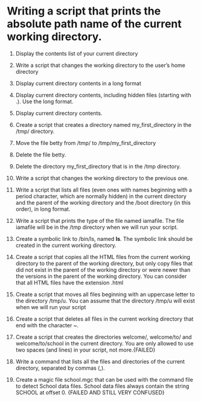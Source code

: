 # Writing a script that prints the absolute path name of the current working directory.

1. Display the contents list of your current directory

2. Write a script that changes the working directory to the user’s home directory

3. Display current directory contents in a long format

4. Display current directory contents, including hidden files (starting with .). Use the long format.

5. Display current directory contents.

6. Create a script that creates a directory named my_first_directory in the /tmp/ directory.

7. Move the file betty from /tmp/ to /tmp/my_first_directory

8. Delete the file betty.

9. Delete the directory my_first_directory that is in the /tmp directory.

10. Write a script that changes the working directory to the previous one.

11. Write a script that lists all files (even ones with names beginning with a period character, which are normally hidden) in the current directory and the parent of the working directory and the /boot directory (in this order), in long format.

12. Write a script that prints the type of the file named iamafile. The file iamafile will be in the /tmp directory when we will run your script.

13. Create a symbolic link to /bin/ls, named __ls__. The symbolic link should be created in the current working directory.

14. Create a script that copies all the HTML files from the current working directory to the parent of the working directory, but only copy files that did not exist in the parent of the working directory or were newer than the versions in the parent of the working directory.
You can consider that all HTML files have the extension .html

15. Create a script that moves all files beginning with an uppercase letter to the directory /tmp/u.
You can assume that the directory /tmp/u will exist when we will run your script

16. Create a script that deletes all files in the current working directory that end with the character ~.

17. Create a script that creates the directories welcome/, welcome/to/ and welcome/to/school in the current directory.
You are only allowed to use two spaces (and lines) in your script, not more.{FAILED}

18. Write a command that lists all the files and directories of the current directory, separated by commas (,).

19. Create a magic file school.mgc that can be used with the command file to detect School data files. School data files always contain the string SCHOOL at offset 0. {FAILED AND STILL VERY CONFUSED}

